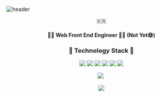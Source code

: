 ![header](https://capsule-render.vercel.app/api?type=soft&color=auto&height=150&section=header&text=YoonSangJoon&fontSize=70&animation=twinkling)

<p align="center">🇰🇷</p>

<h4 align="center">👨‍💻 Web Front End Engineer 👨‍💻 (Not Yet😅)</center>

<h3 align="center">🧰 Technology Stack 🧰</h3>
<p align="center">
  <img src='https://img.shields.io/badge/-HTML-D35936?logo=HTML5&logoColor=white&style=flat'/>
  <img src='https://img.shields.io/badge/-CSS-3372B1?logo=CSS3&logoColor=white&style=flat'/>
  <img src='https://img.shields.io/badge/-JavaScript-F3DF51?logo=javascript&logoColor=white&style=flat'/>
  <img src='https://img.shields.io/badge/-TypeScript-2F74C0?logo=typescript&logoColor=white&style=flat'/>
  <img src='https://img.shields.io/badge/-Python-4675A6?logo=python&logoColor=white&style=flat'/>
  <img src='https://img.shields.io/badge/-ReactJs-61DAFB?logo=react&logoColor=white&style=flat'/>
</p>

<p align="center">
  <a href="https://velog.io/@arthur"><img src="https://img.shields.io/badge/Tech%20Blog-11B48A?style=flat-square&logo=Vimeo&logoColor=white&link=https://velog.io/@arthur"/></a>&nbsp
</p>
<p align="center">
  <a href="https://hits.seeyoufarm.com"><img src="https://hits.seeyoufarm.com/api/count/incr/badge.svg?url=https%3A%2F%2Fgithub.com&count_bg=%23000000&title_bg=%239BA1FF&icon=&icon_color=%23C4C2E9&title=hits&edge_flat=true"/></a>
</p>
